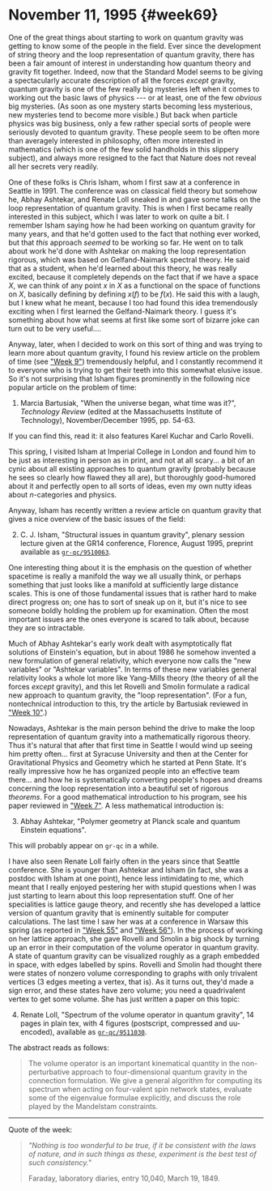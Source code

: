 # November 11, 1995 {#week69}

One of the great things about starting to work on quantum gravity was
getting to know some of the people in the field. Ever since the
development of string theory and the loop representation of quantum
gravity, there has been a fair amount of interest in understanding how
quantum theory and gravity fit together. Indeed, now that the Standard
Model seems to be giving a spectacularly accurate description of all the
forces *except* gravity, quantum gravity is one of the few really big
mysteries left when it comes to working out the basic laws of physics
--- or at least, one of the few *obvious* big mysteries. (As soon as
one mystery starts becoming less mysterious, new mysteries tend to
become more visible.) But back when particle physics was big business,
only a few rather special sorts of people were seriously devoted to
quantum gravity. These people seem to be often more than averagely
interested in philosophy, often more interested in mathematics (which is
one of the few solid handholds in this slippery subject), and always
more resigned to the fact that Nature does not reveal all her secrets
very readily.

One of these folks is Chris Isham, whom I first saw at a conference in
Seattle in 1991. The conference was on classical field theory but
somehow he, Abhay Ashtekar, and Renate Loll sneaked in and gave some
talks on the loop representation of quantum gravity. This is when I
first became really interested in this subject, which I was later to
work on quite a bit. I remember Isham saying how he had been working on
quantum gravity for many years, and that he'd gotten used to the fact
that nothing ever worked, but that *this* approach *seemed* to be
working so far. He went on to talk about work he'd done with Ashtekar
on making the loop representation rigorous, which was based on
Gelfand-Naimark spectral theory. He said that as a student, when he'd
learned about this theory, he was really excited, because it completely
depends on the fact that if we have a space $X$, we can think of any point
$x$ in $X$ as a functional on the space of functions on $X$, basically
defining by defining $x(f)$ to be $f(x)$.
He said this with a laugh, but I knew what he meant, because I too had
found this idea tremendously exciting when I first learned the
Gelfand-Naimark theory. I guess it's something about how what seems at
first like some sort of bizarre joke can turn out to be very useful....

Anyway, later, when I decided to work on this sort of thing and was
trying to learn more about quantum gravity, I found his review article
on the problem of time (see ["Week 9"](#week9)) tremendously
helpful, and I constantly recommend it to everyone who is trying to get
their teeth into this somewhat elusive issue. So it's not surprising
that Isham figures prominently in the following nice popular article on
the problem of time:

1) Marcia Bartusiak, "When the universe began, what time was it?", _Technology Review_ (edited at the Massachusetts Institute of Technology), November/December 1995, pp. 54-63.

If you can find this, read it: it also features Karel Kuchar and Carlo
Rovelli.

This spring, I visited Isham at Imperial College in London and found him
to be just as interesting in person as in print, and not at all
scary... a bit of an cynic about all existing approaches to quantum
gravity (probably because he sees so clearly how flawed they all are),
but thoroughly good-humored about it and perfectly open to all sorts of
ideas, even my own nutty ideas about $n$-categories and physics.

Anyway, Isham has recently written a review article on quantum gravity
that gives a nice overview of the basic issues of the field:

2) C. J. Isham, "Structural issues in quantum gravity", plenary session lecture given at the GR14 conference, Florence, August 1995, preprint available as [`gr-qc/9510063`](http://xxx.lanl.gov/abs/gr-qc/9510063).

One interesting thing about it is the emphasis on the question of
whether spacetime is really a manifold the way we all usually think, or
perhaps something that just looks like a manifold at sufficiently large
distance scales. This is one of those fundamental issues that is rather
hard to make direct progress on; one has to sort of sneak up on it, but
it's nice to see someone boldly holding the problem up for examination.
Often the most important issues are the ones everyone is scared to talk
about, because they are so intractable.

Much of Abhay Ashtekar's early work dealt with asymptotically flat
solutions of Einstein's equation, but in about 1986 he somehow invented
a new formulation of general relativity, which everyone now calls the
"new variables" or "Ashtekar variables". In terms of these new
variables general relativity looks a whole lot more like Yang-Mills
theory (the theory of all the forces *except* gravity), and this let
Rovelli and Smolin formulate a radical new approach to quantum gravity,
the "loop representation". (For a fun, nontechnical introduction to
this, try the article by Bartusiak reviewed in
["Week 10"](#week10).)

Nowadays, Ashtekar is the main person behind the drive to make the loop
representation of quantum gravity into a mathematically rigorous theory.
Thus it's natural that after that first time in Seattle I would wind up
seeing him pretty often... first at Syracuse University and then at the
Center for Gravitational Physics and Geometry which he started at Penn
State. It's really impressive how he has organized people into an
effective team there... and how he is systematically converting
people's hopes and dreams concerning the loop representation into a
beautiful set of rigorous *theorems*. For a good mathematical
introduction to his program, see his paper reviewed in
["Week 7"](#week7). A less mathematical introduction is:

3) Abhay Ashtekar, "Polymer geometry at Planck scale and quantum Einstein equations".

This will probably appear on `gr-qc` in a while.

I have also seen Renate Loll fairly often in the years since that
Seattle conference. She is younger than Ashtekar and Isham (in fact, she
was a postdoc with Isham at one point), hence less intimidating to me,
which meant that I really enjoyed pestering her with stupid questions
when I was just starting to learn about this loop representation stuff.
One of her specialities is lattice gauge theory, and recently she has
developed a lattice version of quantum gravity that is eminently
suitable for computer calculations. The last time I saw her was at a
conference in Warsaw this spring (as reported in
["Week 55"](#week55) and ["Week 56"](#week56)). In the process
of working on her lattice approach, she gave Rovelli and Smolin a big
shock by turning up an error in their computation of the volume operator
in quantum gravity. A state of quantum gravity can be visualized roughly
as a graph embedded in space, with edges labelled by spins. Rovelli and
Smolin had thought there were states of nonzero volume corresponding to
graphs with only trivalent vertices (3 edges meeting a vertex, that is).
As it turns out, they'd made a sign error, and these states have zero
volume; you need a quadrivalent vertex to get some volume. She has just
written a paper on this topic:

4) Renate Loll, "Spectrum of the volume operator in quantum gravity", 14 pages in plain tex, with 4 figures (postscript, compressed and uu-encoded), available as [`gr-qc/9511030`](http://xxx.lanl.gov/abs/gr-qc/9511030).

The abstract reads as follows:

> The volume operator is an important kinematical quantity in the
non-perturbative approach to four-dimensional quantum gravity in the
connection formulation. We give a general algorithm for computing its
spectrum when acting on four-valent spin network states, evaluate some
of the eigenvalue formulae explicitly, and discuss the role played by
the Mandelstam constraints.

------------------------------------------------------------------------

Quote of the week:

>_"Nothing is too wonderful to be true, if it be
consistent with the laws of nature, and in such things as these,
experiment is the best test of such consistency."_
> 
> Faraday, laboratory diaries, entry 10,040, March 19, 1849.
